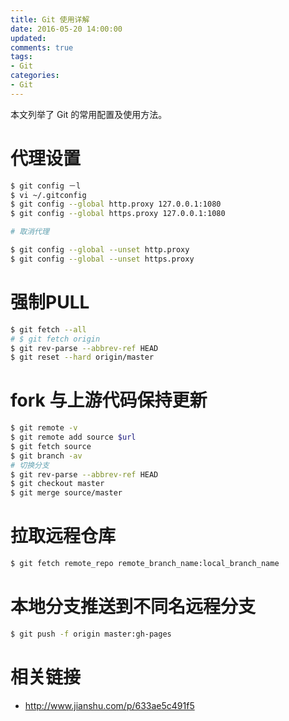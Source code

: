 ```yaml
---
title: Git 使用详解
date: 2016-05-20 14:00:00
updated:
comments: true
tags:
- Git
categories:
- Git
---
```


本文列举了 Git 的常用配置及使用方法。

<!--more-->

# 代理设置

```bash
$ git config －l
$ vi ~/.gitconfig
$ git config --global http.proxy 127.0.0.1:1080
$ git config --global https.proxy 127.0.0.1:1080

# 取消代理

$ git config --global --unset http.proxy
$ git config --global --unset https.proxy
```

# 强制PULL

```bash
$ git fetch --all  
# $ git fetch origin
$ git rev-parse --abbrev-ref HEAD
$ git reset --hard origin/master
```

# fork 与上游代码保持更新

```bash
$ git remote -v
$ git remote add source $url
$ git fetch source
$ git branch -av
# 切换分支
$ git rev-parse --abbrev-ref HEAD
$ git checkout master
$ git merge source/master
```

# 拉取远程仓库

```bash
$ git fetch remote_repo remote_branch_name:local_branch_name
```

# 本地分支推送到不同名远程分支

```bash
$ git push -f origin master:gh-pages
```

# 相关链接

* http://www.jianshu.com/p/633ae5c491f5
